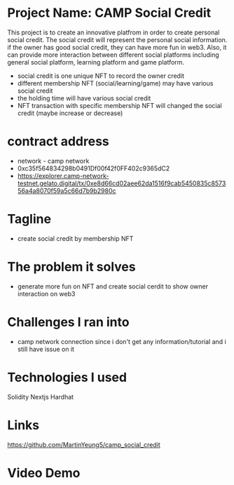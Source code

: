 # Project Name: CAMP Social Credit
This project is to create an innovative platfrom in order to create personal social credit.
The social credit will represent the personal social information. if the owner has good social credit, they can have more fun in web3. Also, it can provide more interaction between different social platforms including general social platform, learning platform and game platform.

* social credit is one unique NFT to record the owner credit
* different membership NFT (social/learning/game) may have various social credit
* the holding time will have various social credit
* NFT transaction with specific membership NFT will changed the social credit (maybe increase or decrease)

# contract address
* network - camp network
* 0xc35f564834298b0491Df00f42f0FF402c9365dC2
* https://explorer.camp-network-testnet.gelato.digital/tx/0xe8d66cd02aee62da1516f9cab5450835c857356a4a8070f59a5c66d7b9b2980c

# Tagline
* create social credit by membership NFT

# The problem it solves
* generate more fun on NFT and create social cerdit to show owner interaction on web3

# Challenges I ran into
* camp network connection since i don't get any information/tutorial and i still have issue on it

# Technologies I used
Solidity Nextjs Hardhat

# Links
https://github.com/MartinYeung5/camp_social_credit

# Video Demo
